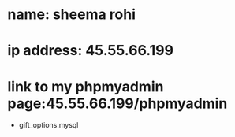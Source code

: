 # name: sheema rohi

# ip address: 45.55.66.199

# link to my phpmyadmin page:45.55.66.199/phpmyadmin

* gift_options.mysql
